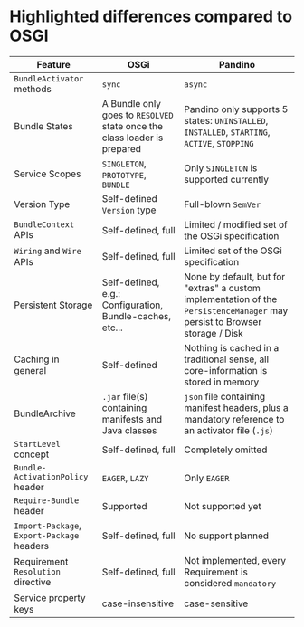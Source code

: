 # Highlighted differences compared to OSGI


| Feature                                    | OSGi                                                                     | Pandino                                                                                                                     |
|--------------------------------------------|--------------------------------------------------------------------------|-----------------------------------------------------------------------------------------------------------------------------|
| `BundleActivator` methods                  | `sync`                                                                   | `async`                                                                                                                     |
| Bundle States                              | A Bundle only goes to `RESOLVED` state once the class loader is prepared | Pandino only supports 5 states: `UNINSTALLED`, `INSTALLED`, `STARTING`, `ACTIVE`, `STOPPING`                                |
| Service Scopes                             | `SINGLETON`, `PROTOTYPE`, `BUNDLE`                                       | Only `SINGLETON` is supported currently                                                                                     |
| Version Type                               | Self-defined `Version` type                                              | Full-blown `SemVer`                                                                                                         |
| `BundleContext` APIs                       | Self-defined, full                                                       | Limited / modified set of the OSGi specification                                                                            |
| `Wiring` and `Wire` APIs                   | Self-defined, full                                                       | Limited set of the OSGi specification                                                                                       |
| Persistent Storage                         | Self-defined, e.g.: Configuration, Bundle-caches, etc...                 | None by default, but for "extras" a custom implementation of the `PersistenceManager` may persist to Browser storage / Disk |
| Caching in general                         | Self-defined                                                             | Nothing is cached in a traditional sense, all core-information is stored in memory                                          |
| BundleArchive                              | `.jar` file(s) containing manifests and Java classes                     | `json` file containing manifest headers, plus a mandatory reference to an activator file (`.js`)                            |
| `StartLevel` concept                       | Self-defined, full                                                       | Completely omitted                                                                                                          |
| `Bundle-ActivationPolicy` header           | `EAGER`, `LAZY`                                                          | Only `EAGER`                                                                                                                |
| `Require-Bundle` header                    | Supported                                                                | Not supported yet                                                                                                           |
| `Import-Package`, `Export-Package` headers | Self-defined, full                                                       | No support planned                                                                                                          |
| Requirement `Resolution` directive         | Self-defined, full                                                       | Not implemented, every Requirement is considered `mandatory`                                                                |
| Service property keys                      | case-insensitive                                                         | case-sensitive                                                                                                              |
